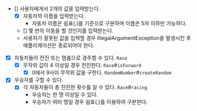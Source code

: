

- [] 사용자에게서 2개의 값을 입력받는다.
  - [x] 자동차의 이름을 입력받는다.
    - 자동차 이름은 쉼표(,)를 기준으로 구분하며 이름은 5자 이하만 가능하다.
  - [] 몇 번의 이동을 할 것인지를 입력받는다.
  - 사용자가 잘못된 값을 입력할 경우 IllegalArgumentException을 발생시킨 후 애플리케이션은 종료되어야 한다.
- [x] 자동차들이 전진 또는 멈춤으로 경주할 수 있다. `Race`
  - [x] 무작위 값이 4 이상일 경우 전진한다. `Race`#`isForward`
    - [x] 0에서 9사이 무작위 값을 구한다. `RandomNumber`#`createRandom`
- [x] 우승자를 구할 수 있다.
  - [x] 각 자동차들이 총 전진한 횟수를 알 수 있다. `Race`#`racing`
    - 우승자는 한 명 이상일 수 있다. 
    - 우승자가 여러 명일 경우 쉼표(,)를 이용하여 구분한다.
          